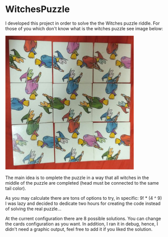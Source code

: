 # WitchesPuzzle
I developed this project in order to solve the the Witches puzzle riddle.
For those of you which don't know what is the witches puzzle see image below:

![Alt text](/WitchesPuzzle.png?raw=true "The witches puzzle")

The main idea is to omplete the puzzle in a way that all witches in the middle of the puzzle are completed (head must be connected to the same tail color).

As you may calculate there are tons of options to try, in specific: 9! * (4 ^ 9)
I was lazy and decided to dedicate two hours for creating the code instead of solving the real puzzle...

At the current configuration there are 8 possible solutions. You can change the cards configuration as you want.
In addition, I ran it in debug, hence, I didn't need a graphic output, feel free to add it if you liked the solution.
